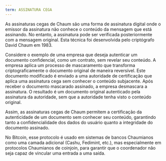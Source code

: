 ```yaml
---
term: ASSINATURA CEGA
---
```


As assinaturas cegas de Chaum são uma forma de assinatura digital onde o emissor da assinatura não conhece o conteúdo da mensagem que está assinando. No entanto, a assinatura pode ser verificada posteriormente com a mensagem original. Esta técnica foi desenvolvida pelo criptógrafo David Chaum em 1983.

Considere o exemplo de uma empresa que deseja autenticar um documento confidencial, como um contrato, sem revelar seu conteúdo. A empresa aplica um processo de mascaramento que transforma criptograficamente o documento original de maneira reversível. Este documento modificado é enviado a uma autoridade de certificação que aplica uma assinatura cega sem conhecer o conteúdo subjacente. Após receber o documento mascarado assinado, a empresa desmascara a assinatura. O resultado é um documento original autenticado pela assinatura da autoridade, sem que a autoridade tenha visto o conteúdo original.

Assim, as assinaturas cegas de Chaum permitem a certificação da autenticidade de um documento sem conhecer seu conteúdo, garantindo tanto a confidencialidade dos dados do usuário quanto a integridade do documento assinado.

No Bitcoin, esse protocolo é usado em sistemas de bancos Chaumianos como uma camada adicional (Cashu, Fedimint, etc.), mas especialmente em protocolos Chaumianos de coinjoin, para garantir que o coordenador não seja capaz de vincular uma entrada a uma saída.